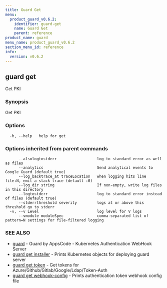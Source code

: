 ```yaml
---
title: Guard Get
menu:
  product_guard_v0.6.2:
    identifier: guard-get
    name: Guard Get
    parent: reference
product_name: guard
menu_name: product_guard_v0.6.2
section_menu_id: reference
info:
  version: v0.6.2
---
```


## guard get

Get PKI

### Synopsis

Get PKI

### Options

```
  -h, --help   help for get
```

### Options inherited from parent commands

```
      --alsologtostderr                  log to standard error as well as files
      --analytics                        Send analytical events to Google Guard (default true)
      --log_backtrace_at traceLocation   when logging hits line file:N, emit a stack trace (default :0)
      --log_dir string                   If non-empty, write log files in this directory
      --logtostderr                      log to standard error instead of files (default true)
      --stderrthreshold severity         logs at or above this threshold go to stderr
  -v, --v Level                          log level for V logs
      --vmodule moduleSpec               comma-separated list of pattern=N settings for file-filtered logging
```

### SEE ALSO

* [guard](/products/guard/v0.6.2/reference/guard)	 - Guard by AppsCode - Kubernetes Authentication WebHook Server
* [guard get installer](/products/guard/v0.6.2/reference/guard_get_installer)	 - Prints Kubernetes objects for deploying guard server
* [guard get token](/products/guard/v0.6.2/reference/guard_get_token)	 - Get tokens for Azure/Github/Gitlab/Google/Ldap/Token-Auth
* [guard get webhook-config](/products/guard/v0.6.2/reference/guard_get_webhook-config)	 - Prints authentication token webhook config file

